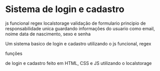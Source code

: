 # Sistema de login e cadastro


js funcional
regex
localstorage
validação de formulario
principio de responsabilidade unica
guardando informações do usuario como email, noime data de nascimento, sexo e senha


 Um sistema basico de login e cadastro utilizando o js funcional, regex

 funções
 
 de login e cadastro feito em HTML, CSS e JS utilizando o localstorage
